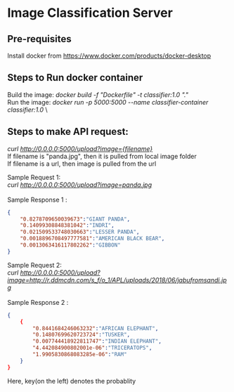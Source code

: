 # Image Classification Server

## Pre-requisites
Install docker from https://www.docker.com/products/docker-desktop

## Steps to Run docker container

Build the image: *docker build -f "Dockerfile" -t classifier:1.0 "."* \
Run the image: *docker run -p 5000:5000 --name classifier-container classifier:1.0* \

## Steps to make API request:
*curl http://0.0.0.0:5000/upload?image={filename}* \
If filename is "panda.jpg", then it is pulled from local image folder \
If filename is a url, then image is pulled from the url

Sample Request 1: \
*curl http://0.0.0.0:5000/upload?image=panda.jpg* \
<br>
Sample Response 1 :
```json
{
    "0.8278709650039673":"GIANT PANDA",
    "0.14099308848381042":"INDRI",
    "0.021509533748030663":"LESSER PANDA",
    "0.0018896708497777581":"AMERICAN BLACK BEAR",
    "0.0013063416117802262":"GIBBON"
}
```
Sample Request 2: \
*curl http://0.0.0.0:5000/upload?image=http://r.ddmcdn.com/s_f/o_1/APL/uploads/2018/06/jabufromsandi.jpg* \
<br>
Sample Response 2 :
```json
{
    {
        "0.8441684246063232":"AFRICAN ELEPHANT",
        "0.14807699620723724":"TUSKER",
        "0.007744418922811747":"INDIAN ELEPHANT",
        "4.442084900802001e-06":"TRICERATOPS",
        "1.9905830868083285e-06":"RAM"
    }
}
```
Here, key(on the left) denotes the probablity
